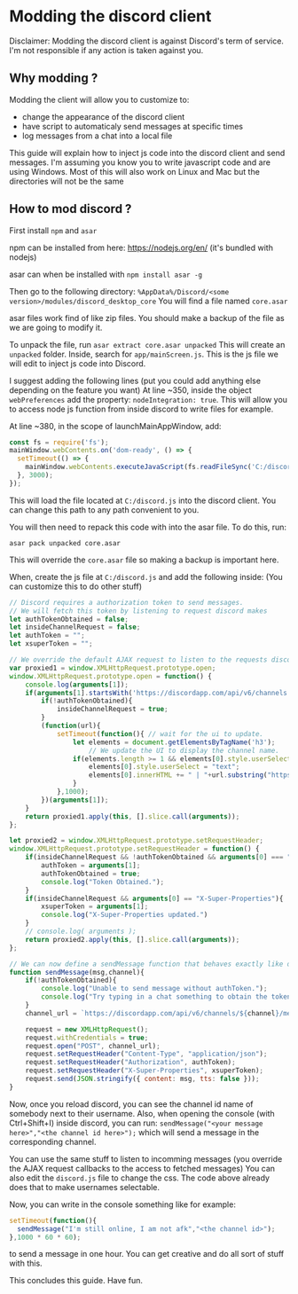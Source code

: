 # Modding the discord client
Disclaimer: Modding the discord client is against Discord's term of service. I'm not responsible if any action is taken against you.
## Why modding ?
Modding the client will allow you to customize to: 
- change the appearance of the discord client
- have script to automaticaly send messages at specific times
- log messages from a chat into a local file

This guide will explain how to inject js code into the discord client and send messages.
I'm assuming you know you to write javascript code and are using Windows.
Most of this will also work on Linux and Mac but the directories will not be the same

## How to mod discord ?

First install `npm` and `asar`

npm can be installed from here: https://nodejs.org/en/ (it's bundled with nodejs)

asar can when be installed with `npm install asar -g`

Then go to the following directory: `%AppData%/Discord/<some version>/modules/discord_desktop_core`
You will find a file named `core.asar`

asar files work find of like zip files. You should make a backup of the file as we are going to modify it.

To unpack the file, run `asar extract core.asar unpacked`
This will create an `unpacked` folder. Inside, search for `app/mainScreen.js`.
This is the js file we will edit to inject js code into Discord.

I suggest adding the following lines (put you could add anything else depending on the feature you want)
At line ~350, inside the object `webPreferences` add the property: `nodeIntegration: true`.
This will allow you to access node js function from inside discord to write files for example.

At line ~380, in the scope of launchMainAppWindow, add:
```js
const fs = require('fs');
mainWindow.webContents.on('dom-ready', () => {
  setTimeout(() => {
    mainWindow.webContents.executeJavaScript(fs.readFileSync('C:/discord.js') + "");
  }, 3000);
});
```
This will load the file located at `C:/discord.js` into the discord client.
You can change this path to any path convenient to you.

You will then need to repack this code with into the asar file. To do this, run:

`asar pack unpacked core.asar`

This will override the `core.asar` file so making a backup is important here.

When, create the js file at `C:/discord.js` and add the following inside:
(You can customize this to do other stuff)
```js
// Discord requires a authorization token to send messages.
// We will fetch this token by listening to request discord makes
let authTokenObtained = false;
let insideChannelRequest = false;
let authToken = "";
let xsuperToken = "";

// We override the default AJAX request to listen to the requests discord makes.
var proxied1 = window.XMLHttpRequest.prototype.open;
window.XMLHttpRequest.prototype.open = function() {
	console.log(arguments[1]);
	if(arguments[1].startsWith('https://discordapp.com/api/v6/channels')){
		if(!authTokenObtained){
			insideChannelRequest = true;
		}
		(function(url){
			setTimeout(function(){ // wait for the ui to update.
				let elements = document.getElementsByTagName('h3');
       				// We update the UI to display the channel name.
				if(elements.length >= 1 && elements[0].style.userSelect !== "text"){ // add channel URL to name
					elements[0].style.userSelect = "text";
					elements[0].innerHTML += " | "+url.substring("https://discordapp.com/api/v6/channels".length);
				}
			},1000);
		})(arguments[1]);
	}
	return proxied1.apply(this, [].slice.call(arguments));
};

let proxied2 = window.XMLHttpRequest.prototype.setRequestHeader;
window.XMLHttpRequest.prototype.setRequestHeader = function() {
	if(insideChannelRequest && !authTokenObtained && arguments[0] === "Authorization"){
		authToken = arguments[1];
		authTokenObtained = true;
		console.log("Token Obtained.");
	}
	if(insideChannelRequest && arguments[0] == "X-Super-Properties"){
		xsuperToken = arguments[1];
		console.log("X-Super-Properties updated.")
	}
	// console.log( arguments );
	return proxied2.apply(this, [].slice.call(arguments));
};

// We can now define a sendMessage function that behaves exactly like discord:
function sendMessage(msg,channel){
	if(!authTokenObtained){
		console.log("Unable to send message without authToken.");
		console.log("Try typing in a chat something to obtain the token.");
	}
	channel_url = `https://discordapp.com/api/v6/channels/${channel}/messages`;

	request = new XMLHttpRequest();
	request.withCredentials = true;
	request.open("POST", channel_url);
	request.setRequestHeader("Content-Type", "application/json");
	request.setRequestHeader("Authorization", authToken);
	request.setRequestHeader("X-Super-Properties", xsuperToken);
	request.send(JSON.stringify({ content: msg, tts: false }));
}

```

Now, once you reload discord, you can see the channel id name of somebody next to their username.
Also, when opening the console (with Ctrl+Shift+I) inside discord, you can run:
`sendMessage("<your message here>","<the channel id here>");` which will send a message in the corresponding channel.

You can use the same stuff to listen to incomming messages (you override the AJAX request callbacks to the access to fetched messages)
You can also edit the `discord.js` file to change the css. The code above already does that to make usernames selectable.

Now, you can write in the console something like for example:
```js
setTimeout(function(){
  sendMessage("I'm still online, I am not afk","<the channel id>");
},1000 * 60 * 60);
```
to send a message in one hour. You can get creative and do all sort of stuff with this.

This concludes this guide. Have fun.
